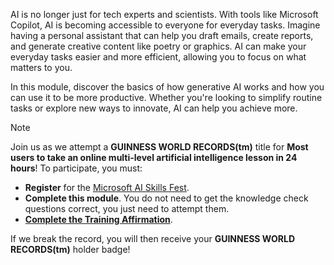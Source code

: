 AI is no longer just for tech experts and scientists. With tools like Microsoft Copilot, AI is becoming accessible to everyone for everyday tasks. Imagine having a personal assistant that can help you draft emails, create reports, and generate creative content like poetry or graphics. AI can make your everyday tasks easier and more efficient, allowing you to focus on what matters to you.

In this module, discover the basics of how generative AI works and how you can use it to be more productive. Whether you're looking to simplify routine tasks or explore new ways to innovate, AI can help you achieve more.

> [!NOTE]
> Join us as we attempt a **GUINNESS WORLD RECORDS(tm)** title for **Most users to take an online multi-level artificial intelligence lesson in 24 hours**! To participate, you must:
> - **Register** for the [Microsoft AI Skills Fest](https://aka.ms/AISkillsFest).
> - **Complete this module**. You do not need to get the knowledge check questions correct, you just need to attempt them.
> - [**Complete the Training Affirmation**](https://aka.ms/AISkillsFest_TrainingAffirmation).
> 
> If we break the record, you will then receive your **GUINNESS WORLD RECORDS(tm)** holder badge!